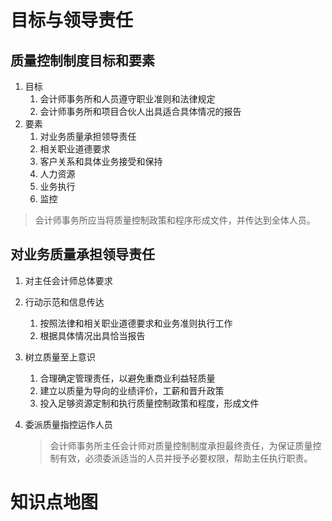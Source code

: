 # 目标与领导责任

## 质量控制制度目标和要素

1. 目标
   1. 会计师事务所和人员遵守职业准则和法律规定
   2. 会计师事务所和项目合伙人出具适合具体情况的报告
2. 要素
   1. 对业务质量承担领导责任
   2. 相关职业道德要求
   3. 客户关系和具体业务接受和保持
   4. 人力资源
   5. 业务执行
   6. 监控

> 会计师事务所应当将质量控制政策和程序形成文件，并传达到全体人员。

## 对业务质量承担领导责任

1. 对主任会计师总体要求

2. 行动示范和信息传达

   1. 按照法律和相关职业道德要求和业务准则执行工作
   2. 根据具体情况出具恰当报告

3. 树立质量至上意识

   1. 合理确定管理责任，以避免重商业利益轻质量
   2. 建立以质量为导向的业绩评价，工薪和晋升政策
   3. 投入足够资源定制和执行质量控制政策和程度，形成文件

4. 委派质量指控运作人员

   > 会计师事务所主任会计师对质量控制制度承担最终责任，为保证质量控制有效，必须委派适当的人员并授予必要权限，帮助主任执行职责。

# 知识点地图

